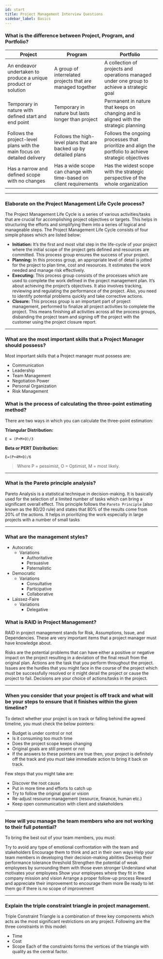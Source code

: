 ```yaml
---
id: start
title: Project Management Interview Questions
sidebar_label: Basics
---
```


### What is the difference between Project, Program, and Portfolio?


|Project|	Program|	Portfolio|
|---- | ----- | -----
|An endeavor undertaken to produce a unique product or solution	|A group of interrelated projects that are managed together	|A collection of projects and operations managed under one group to achieve a strategic goal
|Temporary in nature with defined start and end point	|Temporary in nature but lasts longer than project	|Permanent in nature that keeps on changing and is aligned with the strategic planning
|Follows the project-level plans with the main focus on detailed delivery	|Follows the high-level plans that are backed up by detailed plans	|Follows the ongoing processes that prioritize and align the portfolio to achieve strategic objectives
|Has a narrow and defined scope with no changes|	Has a wide scope can change with time-based on client requirements	|Has the widest scope with the strategic perspective of the whole organization
---

### Elaborate on the Project Management Life Cycle process?

The Project Management Life Cycle is a series of various activities/tasks that are crucial for accomplishing project objectives or targets. This helps in structuring the efforts and simplifying them into a series of logical and manageable steps. The Project Management Life Cycle consists of four simple phases which are listed below:

- **Initiation:**
It’s the first and most vital step in the life-cycle of your project where the initial scope of the project gets defined and resources are committed. This process group ensures the success of your project.
- **Planning:**
In this process group, an appropriate level of detail is jotted for the project to plan time, cost and resources. It estimates the work needed and manage risk effectively.
- **Executing:**
This process group consists of the processes which are used to complete the work defined in the project management plan. It’s about achieving the project’s objectives. It also involves tracking, reviewing and regulating the performance of the project. Also, you need to identify potential problems quickly and take corrective actions.
- **Closure:**
This process group is an important part of project management, performed to finalize all project activities to complete the project. This means finishing all activities across all the process groups, disbanding the project team and signing off the project with the customer using the project closure report.

---

### What are the most important skills that a Project Manager should possess?
Most important skills that a Project manager must possess are:

- Communication
- Leadership
- Team Management
- Negotiation Power
- Personal Organization
- Risk Management

### What is the process of calculating the three-point estimating method?
There are two ways in which you can calculate the three-point estimation:

**Triangular Distribution:** 

```text
E = (P+M+O)/3
```

**Beta or PERT Distribution:**
```text
E=(P+4M+O)/6
```

> Where P = pessimist, O = Optimist, M = most likely.

---

### What is the Pareto principle analysis?
Pareto Analysis is a statistical technique in decision-making. It is basically used for the selection of a limited number of tasks which can bring a significant overall effect. This principle follows the `Pareto Principle` (also known as the 80/20 rule) and states that 80% of the results come from 20% of the actions. It helps in prioritizing the work especially in large projects with a number of small tasks

---

### What are the management styles?

- Autocratic 
    - Variations
        - Authoritative
        - Persuasive
        - Paternalistic
- Democratic
    - Variations
        - Consultative
        - Participative
        - Collaborative
- Laissez-Faire
    - Variations
        - Delegative
        
### What is RAID in Project Management?
RAID in project management stands for Risk, Assumptions, Issue, and Dependencies. These are very important items that a project manager must have knowledge about.

Risks are the potential problems that can have either a positive or negative impact on the project resulting in a deviation of the final result from the original plan.
Actions are the task that you perform throughout the project.
Issues are the hurdles that you might face in the course of the project which must be successfully resolved or it might derail the project or cause the project to fail.
Decisions are your choice of actions/tasks in the project.

---
### When you consider that your project is off track and what will be your steps to ensure that it finishes within the given timeline?
To detect whether your project is on track or falling behind the agreed timeline, you must check the below pointers:

- Budget is under control or not
- Is it consuming too much time
- Does the project scope keeps changing
- Original goals are still present or not
- If the answers to these pointers are true then, your project is definitely off the track and you must take immediate action to bring it back on track.
 
Few steps that you might take are:

- Discover the root cause
- Put in more time and efforts to catch up
- Try to follow the original goal or vision
- Re-adjust resource management (resource, finance, human etc.)
- Keep open communication with client and stakeholders

---

### How will you manage the team members who are not working to their full potential?
To bring the best out of your team members, you must:

Try to avoid any type of emotional confrontation with the team and stakeholders
Encourage them to think and act in their own ways
Help your team members in developing their decision-making abilities
Develop their performance tolerance threshold
Strengthen the potential of weak employees by surrounding them with those even stronger
Understand what motivates your employees
Show your employees where they fit in the company mission and vision
Arrange a proper follow-up process
Reward and appreciate their improvement to encourage them more
Be ready to let them go if there is no scope of improvement

---

### Explain the triple constraint triangle in project management.

Triple Constraint Triangle is a combination of three key components which acts as the most significant restrictions on any project. Following are the three constraints in this model:

- Time
- Cost
- Scope
Each of the constraints forms the vertices of the triangle with quality as the central factor.

